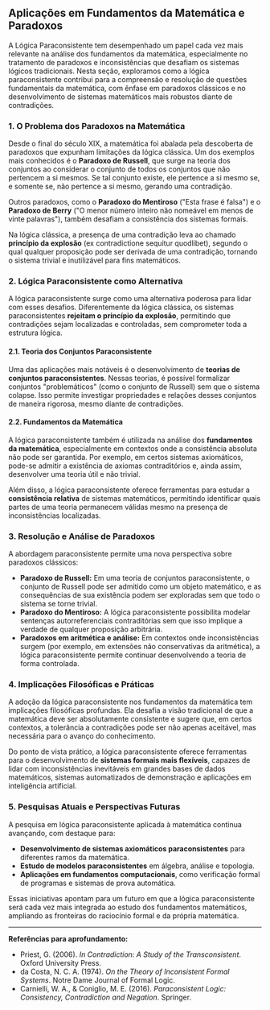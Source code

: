 
## Aplicações em Fundamentos da Matemática e Paradoxos

A Lógica Paraconsistente tem desempenhado um papel cada vez mais relevante na análise dos fundamentos da matemática, especialmente no tratamento de paradoxos e inconsistências que desafiam os sistemas lógicos tradicionais. Nesta seção, exploramos como a lógica paraconsistente contribui para a compreensão e resolução de questões fundamentais da matemática, com ênfase em paradoxos clássicos e no desenvolvimento de sistemas matemáticos mais robustos diante de contradições.

### 1. O Problema dos Paradoxos na Matemática

Desde o final do século XIX, a matemática foi abalada pela descoberta de paradoxos que expunham limitações da lógica clássica. Um dos exemplos mais conhecidos é o **Paradoxo de Russell**, que surge na teoria dos conjuntos ao considerar o conjunto de todos os conjuntos que não pertencem a si mesmos. Se tal conjunto existe, ele pertence a si mesmo se, e somente se, não pertence a si mesmo, gerando uma contradição.

Outros paradoxos, como o **Paradoxo do Mentiroso** ("Esta frase é falsa") e o **Paradoxo de Berry** ("O menor número inteiro não nomeável em menos de vinte palavras"), também desafiam a consistência dos sistemas formais.

Na lógica clássica, a presença de uma contradição leva ao chamado **princípio da explosão** (ex contradictione sequitur quodlibet), segundo o qual qualquer proposição pode ser derivada de uma contradição, tornando o sistema trivial e inutilizável para fins matemáticos.

### 2. Lógica Paraconsistente como Alternativa

A lógica paraconsistente surge como uma alternativa poderosa para lidar com esses desafios. Diferentemente da lógica clássica, os sistemas paraconsistentes **rejeitam o princípio da explosão**, permitindo que contradições sejam localizadas e controladas, sem comprometer toda a estrutura lógica.

#### 2.1. Teoria dos Conjuntos Paraconsistente

Uma das aplicações mais notáveis é o desenvolvimento de **teorias de conjuntos paraconsistentes**. Nessas teorias, é possível formalizar conjuntos "problemáticos" (como o conjunto de Russell) sem que o sistema colapse. Isso permite investigar propriedades e relações desses conjuntos de maneira rigorosa, mesmo diante de contradições.

#### 2.2. Fundamentos da Matemática

A lógica paraconsistente também é utilizada na análise dos **fundamentos da matemática**, especialmente em contextos onde a consistência absoluta não pode ser garantida. Por exemplo, em certos sistemas axiomáticos, pode-se admitir a existência de axiomas contraditórios e, ainda assim, desenvolver uma teoria útil e não trivial.

Além disso, a lógica paraconsistente oferece ferramentas para estudar a **consistência relativa** de sistemas matemáticos, permitindo identificar quais partes de uma teoria permanecem válidas mesmo na presença de inconsistências localizadas.

### 3. Resolução e Análise de Paradoxos

A abordagem paraconsistente permite uma nova perspectiva sobre paradoxos clássicos:

- **Paradoxo de Russell:** Em uma teoria de conjuntos paraconsistente, o conjunto de Russell pode ser admitido como um objeto matemático, e as consequências de sua existência podem ser exploradas sem que todo o sistema se torne trivial.
- **Paradoxo do Mentiroso:** A lógica paraconsistente possibilita modelar sentenças autorreferenciais contraditórias sem que isso implique a verdade de qualquer proposição arbitrária.
- **Paradoxos em aritmética e análise:** Em contextos onde inconsistências surgem (por exemplo, em extensões não conservativas da aritmética), a lógica paraconsistente permite continuar desenvolvendo a teoria de forma controlada.

### 4. Implicações Filosóficas e Práticas

A adoção da lógica paraconsistente nos fundamentos da matemática tem implicações filosóficas profundas. Ela desafia a visão tradicional de que a matemática deve ser absolutamente consistente e sugere que, em certos contextos, a tolerância a contradições pode ser não apenas aceitável, mas necessária para o avanço do conhecimento.

Do ponto de vista prático, a lógica paraconsistente oferece ferramentas para o desenvolvimento de **sistemas formais mais flexíveis**, capazes de lidar com inconsistências inevitáveis em grandes bases de dados matemáticos, sistemas automatizados de demonstração e aplicações em inteligência artificial.

### 5. Pesquisas Atuais e Perspectivas Futuras

A pesquisa em lógica paraconsistente aplicada à matemática continua avançando, com destaque para:

- **Desenvolvimento de sistemas axiomáticos paraconsistentes** para diferentes ramos da matemática.
- **Estudo de modelos paraconsistentes** em álgebra, análise e topologia.
- **Aplicações em fundamentos computacionais**, como verificação formal de programas e sistemas de prova automática.

Essas iniciativas apontam para um futuro em que a lógica paraconsistente será cada vez mais integrada ao estudo dos fundamentos matemáticos, ampliando as fronteiras do raciocínio formal e da própria matemática.

___

**Referências para aprofundamento:**

- Priest, G. (2006). *In Contradiction: A Study of the Transconsistent*. Oxford University Press.
- da Costa, N. C. A. (1974). *On the Theory of Inconsistent Formal Systems*. Notre Dame Journal of Formal Logic.
- Carnielli, W. A., & Coniglio, M. E. (2016). *Paraconsistent Logic: Consistency, Contradiction and Negation*. Springer.


